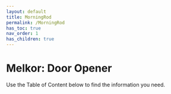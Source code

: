 ```yaml
---
layout: default
title: MorningRod
permalink: /MorningRod
has_toc: true
nav_order: 1
has_children: true
---
```


# Melkor: Door Opener

Use the Table of Content below to find the information you need.

